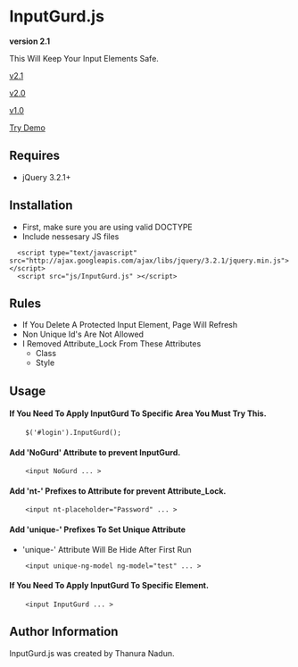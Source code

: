 # InputGurd.js
**version 2.1**

This Will Keep Your Input Elements Safe.

[v2.1](https://github.com/gobzateloon/InputGurd.js/archive/v2.1.zip)

[v2.0](https://github.com/gobzateloon/InputGurd.js/archive/v2.0.zip)

[v1.0](https://github.com/gobzateloon/InputGurd.js/archive/v1.0.zip)

[Try Demo](https://gobzateloon.github.io/examples/InputGurd.html)

## Requires
* jQuery 3.2.1+

## Installation
* First, make sure you are using valid DOCTYPE
* Include nessesary JS files

```
  <script type="text/javascript" src="http://ajax.googleapis.com/ajax/libs/jquery/3.2.1/jquery.min.js"></script>
  <script src="js/InputGurd.js" ></script>
```

## Rules
* If You Delete A Protected Input Element, Page Will Refresh
* Non Unique Id's Are Not Allowed
* I Removed Attribute_Lock From These Attributes
  * Class
  * Style

## Usage

#### If You Need To Apply InputGurd To Specific Area You Must Try This.
```
    $('#login').InputGurd();
```

#### Add 'NoGurd' Attribute to prevent InputGurd.
```
    <input NoGurd ... >
```

#### Add 'nt-' Prefixes to Attribute for prevent Attribute_Lock.
```
    <input nt-placeholder="Password" ... >
```

#### Add 'unique-' Prefixes To Set Unique Attribute
* 'unique-' Attribute Will Be Hide After First Run

```
    <input unique-ng-model ng-model="test" ... >
```

#### If You Need To Apply InputGurd To Specific Element.
```
    <input InputGurd ... >
```

## Author Information
InputGurd.js was created by Thanura Nadun.
